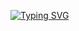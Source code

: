 [![Typing SVG](https://readme-typing-svg.herokuapp.com/?lines=Hello,+World!;I+build+AI+that+actually+works;Code+➝+Coffee+➝+Repeat&center=true&size=20)](https://git.io/typing-svg)
